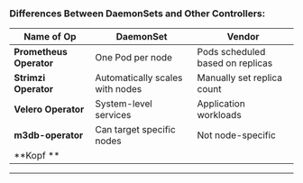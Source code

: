 


### Differences Between DaemonSets and Other Controllers:
| Name of Op                    | DaemonSet                          | Vendor                              |
|-------------------------------|------------------------------------|-------------------------------------|
| **Prometheus Operator**       | One Pod per node                   | Pods scheduled based on replicas    |
| **Strimzi Operator**          | Automatically scales with nodes    | Manually set replica count          |
| **Velero Operator**           | System-level services              | Application workloads               |
| **m3db-operator**             | Can target specific nodes          | Not node-specific                   |
| **Kopf **           |  | |
---
